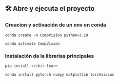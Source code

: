 ## 🛠️ Abre y ejecuta el proyecto

### Creacion y activación de un env en conda

`conda create -n CompVision python=3.10`

`conda activate CompVision`

### Instalación de la librerias principales

`pip install scikit-learn`

`conda install pytorch numpy matplotlib torchvision`

